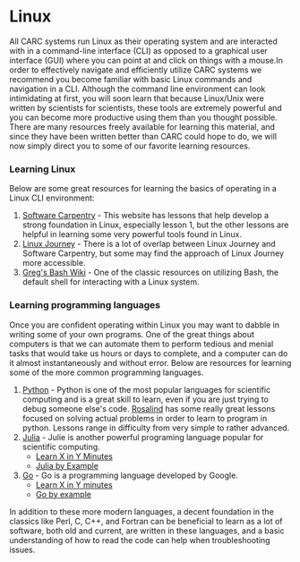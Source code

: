 # Linux

All CARC systems run Linux as their operating system and are interacted with in a command-line interface (CLI) as opposed to a graphical user interface (GUI) where you can point at and click on things with a mouse.In order to effectively navigate and efficiently utilize CARC systems we recommend you become familiar with basic Linux commands and navigation in a CLI.
Although the command line environment can look intimidating at first, you will soon learn that because Linux/Unix were written by scientists for scientists, these tools are extremely powerful and you can become more productive using them than you thought possible. There are many resources freely available for learning this material, and since they have been written better than CARC could hope to do, we will now simply direct you to some of our favorite learning resources.

### Learning Linux
Below are some great resources for learning the basics of operating in a Linux CLI environment:

1. [Software Carpentry](https://software-carpentry.org/lessons/) \- This website has lessons that help develop a strong foundation in Linux, especially lesson 1, but the other lessons are helpful in learning some very powerful tools found in Linux.
2. [Linux Journey](https://linuxjourney.com/) \- There is a lot of overlap between Linux Journey and Software Carpentry, but some may find the approach of Linux Journey more accessible.
3. [Greg's Bash Wiki](https://mywiki.wooledge.org/) \- One of the classic resources on utilizing Bash, the default shell for interacting with a Linux system.

### Learning programming languages
Once you are confident operating within Linux you may want to dabble in writing some of your own programs. One of the great things about computers is that we can automate them to perform tedious and menial tasks that would take us hours or days to complete, and a computer can do it almost instantaneously and without error. Below are resources for learning some of the more common programming languages.

1. [Python](https://www.python.org/) \- Python is one of the most popular languages for scientific computing and is a great skill to learn, even if you are just trying to debug someone else's code. [Rosalind](http://rosalind.info/problems/locations/) has some really great lessons focused on solving actual problems in order to learn to program in python. Lessons range in difficulty from very simple to rather advanced.
2. [Julia](https://julialang.org/) \- Julie is another powerful programing language popular for scientific computing. 
	* [Learn X in Y Minutes](https://learnxinyminutes.com/docs/julia/)
	* [Julia by Example](http://samuelcolvin.github.io/JuliaByExample/)
3. [Go](https://golang.org/) \- Go is a programming language developed by Google. 
	* [Learn X in Y minutes](https://learnxinyminutes.com/docs/go/)
	* [Go by example](https://gobyexample.com/)

In addition to these more modern languages, a decent foundation in the classics like Perl, C, C++, and Fortran can be beneficial to learn as a lot of software, both old and current, are written in these languages, and a basic understanding of how to read the code can help when troubleshooting issues.
